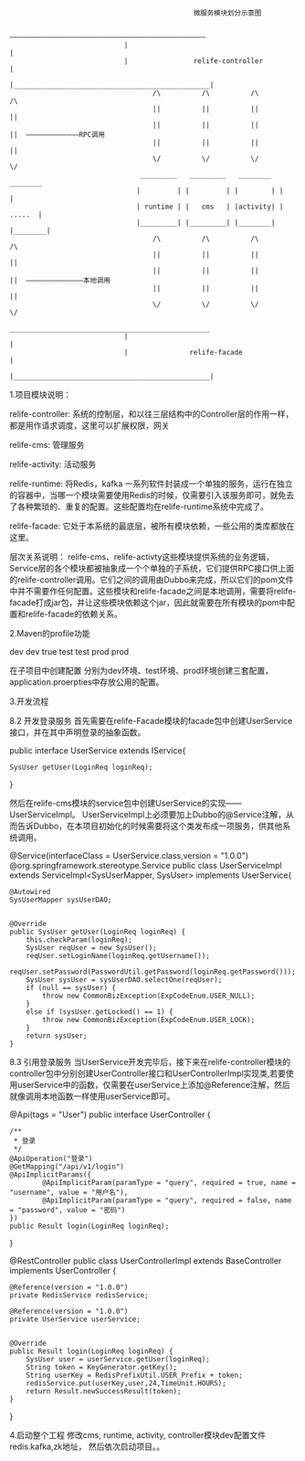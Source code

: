                                                  微服务模块划分示意图
                  
                                 ————————————————————————————————————————————————
                                |                                                |
                                |                relife-controller               |
                                |________________________________________________|                          
                                       /\          /\          /\         /\
                                       ||          ||          ||         ||  
                                       ||          ||          ||         ||  —————————————RPC调用  
                                       ||          ||          ||         ||  
                                       \/          \/          \/         \/
                                    _________   _________   ________   ________
                                   |         | |         | |        | |        |
                                   | runtime | |   cms   | |activity| | .....  |
                                   |_________| |_________| |________| |________|
                                       /\          /\          /\         /\               
                                       ||          ||          ||         ||
                                       ||          ||          ||         ||  ——————————————本地调用
                                       ||          ||          ||         ||
                                       \/          \/          \/         \/
                                _________________________________________________
                                |                                                |
                                |               relife-facade                    |
                                |________________________________________________|


1.项目模块说明：

relife-controller: 系统的控制层，和以往三层结构中的Controller层的作用一样，都是用作请求调度，这里可以扩展权限，网关

relife-cms: 管理服务

relife-activity: 活动服务

relife-runtime: 将Redis，kafka 一系列软件封装成一个单独的服务，运行在独立的容器中，当哪一个模块需要使用Redis的时候，仅需要引入该服务即可，就免去了各种繁琐的、重复的配置。这些配置均在relife-runtime系统中完成了。

relife-facade: 它处于本系统的最底层，被所有模块依赖，一些公用的类库都放在这里。





层次关系说明：
relife-cms、relife-activty这些模块提供系统的业务逻辑，Service层的各个模块都被抽象成一个个单独的子系统，它们提供RPC接口供上面的relife-controller调用。它们之间的调用由Dubbo来完成，所以它们的pom文件中并不需要作任何配置。这些模块和relife-facade之间是本地调用，需要将relife-facade打成jar包，并让这些模块依赖这个jar，因此就需要在所有模块的pom中配置和relife-facade的依赖关系。









2.Maven的profile功能

<profiles>
	<profile>
		<id>dev</id>
		<properties>
			<profileActive>dev</profileActive>
		</properties>
		<activation>
			<activeByDefault>true</activeByDefault>
		</activation>
	</profile>
	<profile>
		<id>test</id>
		<properties>
			<profileActive>test</profileActive>
		</properties>
	</profile>
	<profile>
		<id>prod</id>
		<properties>
			<profileActive>prod</profileActive>
		</properties>
	</profile>
</profiles>

在子项目中创建配置
分别为dev环境、test环境、prod环境创建三套配置，application.proerpties中存放公用的配置。









3.开发流程 


8.2 开发登录服务 
首先需要在relife-Facade模块的facade包中创建UserService接口，并在其中声明登录的抽象函数。

public interface UserService extends IService<SysUser>{

    SysUser getUser(LoginReq loginReq);
}


然后在relife-cms模块的service包中创建UserService的实现——UserServiceImpl。 UserServiceImpl上必须要加上Dubbo的@Service注解，从而告诉Dubbo，在本项目初始化的时候需要将这个类发布成一项服务，供其他系统调用。

@Service(interfaceClass = UserService.class,version = "1.0.0")
@org.springframework.stereotype.Service
public class UserServiceImpl extends ServiceImpl<SysUserMapper, SysUser> implements UserService{

    @Autowired
    SysUserMapper sysUserDAO;


    @Override
    public SysUser getUser(LoginReq loginReq) {
        this.checkParam(loginReq);
        SysUser reqUser = new SysUser();
        reqUser.setLoginName(loginReq.getUsername());
        reqUser.setPassword(PasswordUtil.getPassword(loginReq.getPassword()));
        SysUser sysUser = sysUserDAO.selectOne(reqUser);
        if (null == sysUser) {
            throw new CommonBizException(ExpCodeEnum.USER_NULL);
        }
        else if (sysUser.getLocked() == 1) {
            throw new CommonBizException(ExpCodeEnum.USER_LOCK);
        }
        return sysUser;
    }


8.3 引用登录服务
当UserService开发完毕后，接下来在relife-controller模块的controller包中分别创建UserController接口和UserControllerImpl实现类,若要使用userService中的函数，仅需要在userService上添加@Reference注解，然后就像调用本地函数一样使用userService即可。


@Api(tags = "User")
public interface UserController {

    /**
     * 登录
     */
    @ApiOperation("登录")
    @GetMapping("/api/v1/login")
    @ApiImplicitParams({
            @ApiImplicitParam(paramType = "query", required = true, name = "username", value = "用户名"),
            @ApiImplicitParam(paramType = "query", required = false, name = "password", value = "密码")
    })
    public Result login(LoginReq loginReq);

}


@RestController
public class UserControllerImpl extends BaseController implements UserController {

    @Reference(version = "1.0.0")
    private RedisService redisService;

    @Reference(version = "1.0.0")
    private UserService userService;


    @Override
    public Result login(LoginReq loginReq) {
        SysUser user = userService.getUser(loginReq);
        String token = KeyGenerator.getKey();
        String userKey = RedisPrefixUtil.USER_Prefix + token;
        redisService.put(userKey,user,24,TimeUnit.HOURS);
        return Result.newSuccessResult(token);
    }
}







4.启动整个工程
修改cms,  runtime,  activity,  controller模块dev配置文件redis.kafka,zk地址，
然后依次启动项目。。


